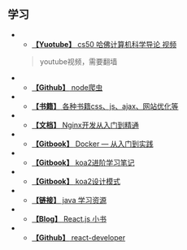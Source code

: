 ## 学习

- * [**【Yuotube】** cs50 哈佛计算机科学导论 视频](https://www.youtube.com/channel/UCcabW7890RKJzL968QWEykA)
  > youtube视频，需要翻墙

- * [**【Github】** node爬虫](https://github.com/HerryLo/JavascriptCode/tree/master/node_reptile)

- * [**【书籍】** 各种书籍css、js、ajax、网站优化等](http://www.linqing07.com/book.html)

- * [**【文档】** Nginx开发从入门到精通](http://tengine.taobao.org/book/index.html)

- * [**【Gitbook】** Docker — 从入门到实践](https://yeasy.gitbooks.io/docker_practice/content/)

- * [**【Gitbook】** koa2进阶学习笔记](https://chenshenhai.github.io/koa2-note/)

- * [**【Gitbook】** koa2设计模式](https://chenshenhai.github.io/koajs-design-note/)

- * [**【链接】** java 学习资源](http://huziketang.mangojuice.top/books/react/)

- * [**【Blog】** React.js 小书](https://chenshenhai.github.io/koajs-design-note/)

- * [**【Github】** react-developer](https://github.com/adam-golab/react-developer-roadmap)
